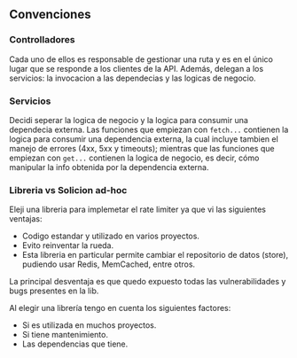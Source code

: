 ## Convenciones
### Controlladores
Cada uno de ellos es responsable de gestionar una ruta y es en el único lugar que se responde a los clientes de la API.
Además, delegan a los servicios: la invocacion a las dependecias y las logicas de negocio.

### Servicios
Decidi seperar la logica de negocio y la logica para consumir una dependecia externa.
Las funciones que empiezan con `fetch...` contienen la logica para consumir una dependencia externa, la cual incluye tambien el manejo de errores (4xx, 5xx y timeouts); mientras que las funciones que empiezan con `get...` contienen la logica de negocio, es decir, cómo manipular la info obtenida por la dependencia externa.

### Libreria vs Solicion ad-hoc
Eleji una libreria para implemetar el rate limiter ya que vi las siguientes ventajas:
- Codigo estandar y utilizado en varios proyectos.
- Evito reinventar la rueda.
- Esta libreria en particular permite cambiar el repositorio de datos (store), pudiendo usar Redis, MemCached, entre otros.

La principal desventaja es que quedo expuesto todas las vulnerabilidades y bugs presentes en la lib.

Al elegir una librería tengo en cuenta los siguientes factores:
- Si es utilizada en muchos proyectos.
- Si tiene mantenimiento.
- Las dependencias que tiene.